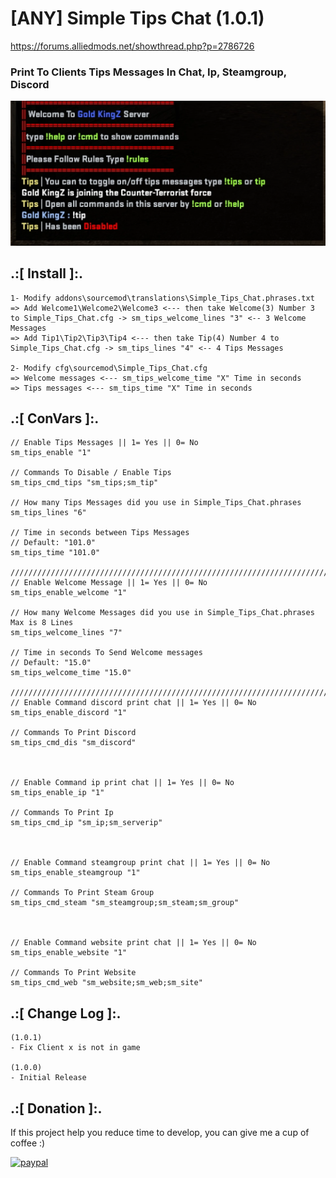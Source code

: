 # [ANY] Simple Tips Chat (1.0.1)
https://forums.alliedmods.net/showthread.php?p=2786726

### Print To Clients Tips Messages In Chat, Ip, Steamgroup,  Discord

![alt text](https://github.com/oqyh/Simple-Tips-Chat/blob/main/img/Screenshot%20(12424).png?raw=true)


## .:[ Install ]:.
```
1- Modify addons\sourcemod\translations\Simple_Tips_Chat.phrases.txt
=> Add Welcome1\Welcome2\Welcome3 <--- then take Welcome(3) Number 3 to Simple_Tips_Chat.cfg -> sm_tips_welcome_lines "3" <-- 3 Welcome Messages
=> Add Tip1\Tip2\Tip3\Tip4 <--- then take Tip(4) Number 4 to Simple_Tips_Chat.cfg -> sm_tips_lines "4" <-- 4 Tips Messages

2- Modify cfg\sourcemod\Simple_Tips_Chat.cfg 
=> Welcome messages <--- sm_tips_welcome_time "X" Time in seconds
=> Tips messages <--- sm_tips_time "X" Time in seconds
```


## .:[ ConVars ]:.
```
// Enable Tips Messages || 1= Yes || 0= No
sm_tips_enable "1"

// Commands To Disable / Enable Tips
sm_tips_cmd_tips "sm_tips;sm_tip"

// How many Tips Messages did you use in Simple_Tips_Chat.phrases
sm_tips_lines "6"

// Time in seconds between Tips Messages
// Default: "101.0"
sm_tips_time "101.0"

///////////////////////////////////////////////////////////////////////////////////////////////////////////////
// Enable Welcome Message || 1= Yes || 0= No
sm_tips_enable_welcome "1"

// How many Welcome Messages did you use in Simple_Tips_Chat.phrases Max is 8 Lines
sm_tips_welcome_lines "7"

// Time in seconds To Send Welcome messages
// Default: "15.0"
sm_tips_welcome_time "15.0"

///////////////////////////////////////////////////////////////////////////////////////////////////////////////
// Enable Command discord print chat || 1= Yes || 0= No
sm_tips_enable_discord "1"

// Commands To Print Discord
sm_tips_cmd_dis "sm_discord"



// Enable Command ip print chat || 1= Yes || 0= No
sm_tips_enable_ip "1"

// Commands To Print Ip
sm_tips_cmd_ip "sm_ip;sm_serverip"



// Enable Command steamgroup print chat || 1= Yes || 0= No
sm_tips_enable_steamgroup "1"

// Commands To Print Steam Group
sm_tips_cmd_steam "sm_steamgroup;sm_steam;sm_group"



// Enable Command website print chat || 1= Yes || 0= No
sm_tips_enable_website "1"

// Commands To Print Website
sm_tips_cmd_web "sm_website;sm_web;sm_site"
```


## .:[ Change Log ]:.
```
(1.0.1)
- Fix Client x is not in game

(1.0.0)
- Initial Release
```


## .:[ Donation ]:.

If this project help you reduce time to develop, you can give me a cup of coffee :)

[![paypal](https://www.paypalobjects.com/en_US/i/btn/btn_donateCC_LG.gif)](https://paypal.me/oQYh)
